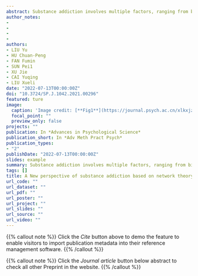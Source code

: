 ```yaml
---
abstract: Substance addiction involves multiple factors, ranging from biological, social, to cultural. But the dominant biological reductionism-based explanations focus primarily on the brain, potentially hindering a more comprehensive and inclusive research of substance addiction and its recovery. We propose that network theory, focusing on feedback loops formed by interactions between myriad psychological disorder variables, will provide a better holistic framework to understand the complexity of substance addiction. Applying network theory to substance addiction may provide new insights in (1) understanding the interrelationships and interactions between symptoms, (2) understanding the systematic integrity and dynamic changes in symptom networks, and (3) integrating multiple levels of factors into a unified theoretical framework. Also, network theory may generate new approaches for future interventions and treatments. In sum, networktheory, as a theoretical model, provide a new perspective for understanding substance addiction and its intervention. We believe this reframing will encourage more empirical research toward various other hypotheses within this framework, thus, promoting the treatment and recovery of substance addiction.
author_notes:
- 
- 
- 
- 
authors:
- LIU Yu
- HU Chuan-Peng
- FAN Fumin
- SUN Pei1
- XU Jie
- CAI Yuqing
- LIU Xueli
date: "2022-07-13T00:00:00Z"
doi: "10.3724/SP.J.1042.2021.00296"
featured: ture
image:
  caption: 'Image credit: [**Fig1**](https://journal.psych.ac.cn/xlkxjz/EN/10.3724/SP.J.1042.2021.00296)'
  focal_point: ""
  preview_only: false
projects: ""
publication: In *Advances in Psychological Science*
publication_short: In *Adv Meth Pract Psych*
publication_types: 
- "2"
publishDate: "2022-07-13T00:00:00Z"
slides: example
summary: Substance addiction involves multiple factors, ranging from biological, social, to cultural. But the dominant biological reductionism-based explanations focus primarily on the brain, potentially hindering a more comprehensive and inclusive research of substance addiction and its recovery.
tags: []
title: A New perspective of substance addiction based on network theory
url_code: ""
url_dataset: ""
url_pdf: ""
url_poster: ""
url_project: ""
url_slides: ""
url_source: ""
url_video: ""
---
```


{{% callout note %}}
Click the _Cite_ button above to demo the feature to enable visitors to import publication metadata into their reference management software.
{{% /callout %}}

{{% callout note %}}
Click the _Journal article_ button below abstract to check all other Preprint in the website.
{{% /callout %}}
